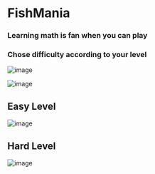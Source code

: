 # FishMania

### Learning math is fan when you can play
### Chose difficulty according to your level

![image](https://user-images.githubusercontent.com/85076725/183270545-fc442215-c070-4bf3-9421-4853635cb92a.png)

![image](https://user-images.githubusercontent.com/85076725/183270548-460677c8-fe15-4f86-ab56-80de7e0b6758.png)

## Easy Level
![image](https://user-images.githubusercontent.com/85076725/183270570-738c16ae-5056-4a9e-817f-597f937a2daa.png)

## Hard Level
![image](https://user-images.githubusercontent.com/85076725/183270587-3a4b9805-db65-4b4e-8e3a-6b075ab30282.png)
